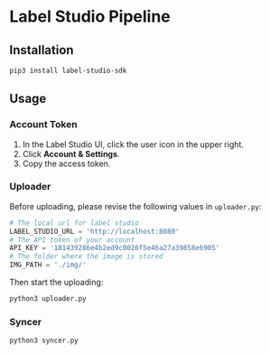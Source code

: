 # Label Studio Pipeline

## Installation

```bash
pip3 install label-studio-sdk
```

## Usage

### Account Token

1. In the Label Studio UI, click the user icon in the upper right.
2. Click **Account & Settings**.
3. Copy the access token. 

### Uploader

Before uploading, please revise the following values in `uploader.py`: 

```python
# The local url for label studio
LABEL_STUDIO_URL = 'http://localhost:8080'
# The API token of your account
API_KEY = '181439286e4b2ed9c0026f5e46a27a39858e6905'
# The folder where the image is stored
IMG_PATH = './img/'
```

Then start the uploading: 

```bash
python3 uploader.py
```

### Syncer

```bash
python3 syncer.py
```

